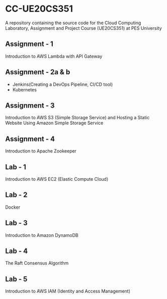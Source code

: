 # CC-UE20CS351
A repository containing the source code for the Cloud Computing Laboratory, Assignment and Project Course (UE20CS351) at PES University

## Assignment - 1
Introduction to AWS Lambda with API Gateway

## Assignment - 2a & b
- Jenkins(Creating a DevOps Pipeline, CI/CD tool)
- Kubernetes

## Assignment - 3
Introduction to AWS S3 (Simple Storage Service) and Hosting a Static Website Using Amazon Simple Storage Service

## Assignment - 4
Introduction to Apache Zookeeper

## Lab - 1
Introduction to AWS EC2 (Elastic Compute Cloud)

## Lab - 2 
Docker

## Lab - 3
Introduction to Amazon DynamoDB

## Lab - 4
The Raft Consensus Algorithm

## Lab - 5
Introduction to AWS IAM (Identity and Access Management)
